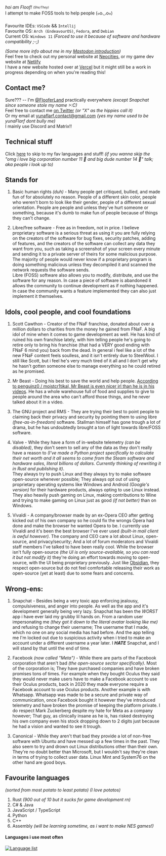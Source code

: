 _hoi am Floof!_ <sub><sup>_(She/They)_</sup></sub> <br/>
I attempt to make FOSS tools to help people (๑꧆◡꧆๑) <br/>

Favourite IDEs: `VSCode` && `Intellij` <br/>
Favourite OS: `Arch (EndeavourOS)`, `Fedora`, and `Debian` <br/>
Current OS: `Windows 11`  *(Forced to use it because of software and hardware compatibility ;-;)*

*(Some more info about me in my [Mastodon introduction](https://fandom.garden/web/@flooferland/109328457878674654))* <br/>
Feel free to check out my personal website at [Neocities](https://flooferland.neocities.org), or my game dev website at [Netlify](https://flooferland.netlify.com)
<br/>
I have a new website hosted over at [Vercel](https://flooferland.vercel.app) but it might still be a work in progress depending on when you're reading this!

## Contact me?
Sure??? -- I'm [@FlooferLand](https://flooferland.neocities.org/#links) practically everywhere _(except Snapchat since someone stole my name >:C)_ <br/>
Feel free to contact me [on Twitter](https://twitter.com/FlooferLand) _(or "X" as the hippies call it)_ <br/>
Or my email at [yunaflarf.contact@gmail.com](yunaflarf.contact@gmail.com) _(yes my name used to be yunaFlarf dont bully me)_ <br/>
I mainly use Discord and Matrix!!

## Technical stuff
Click [here](#favourite-languages) to skip to my fav languages and stuff! _(if you wanna skip the "omg i love big corporation number 11 🥺 and big dude number 14 🥺" talk; aka people i look up to)_

## Stands for
  1. Basic human rights _(duh)_ - Many people get critiqued, bullied, and made fun of for absolutely no reason. People of a different skin color, people who weren't born to look like their gender, people of a different sexual orientation. People are people and unless they've hurt someone or something, because it's dumb to make fun of people because of things they can't change.

  2. Libre/free software - Free as in freedom, not in price. I believe proprietary software is a serious threat as using it you are fully relying on the creators of the software for bug fixes, security patches, adding of features, and the creators of the software can collect any data they want from you, such as taking a screenshot of your screen every minute and sending it to a private server of theirs for some malicious purpose. The majority of people would never know if a proprietary program is doing something malicious unless they decompiled it and scanned the network requests the software sends. <br/> Libre (FOSS) software also allows you to modify, distribute, and use the software for any reason. In case a piece of software is abandoned it allows the community to continue development as if nothing happened. In case the community wants a feature implemented they can also just implement it themselves.

## Idols, cool people, and cool foundations
  1. Scott Cawthon - Creator of the FNaF franchise, donated about over a million dollars to charities from the money he gained from FNaF. A big idol of mine when it comes to game development as well. He has kind of ruined his own franchise lately, with him telling people he's going to retire only to bring his franchise (that had a VERY good ending with FNaF 6 mind you) back from the dead. In general i feel like a lot of the new FNaF content feels soulless, and it isn't entirely due to SteelWool. I still like Scott, but i feel he's very much tired of it all and I don't get why he hasn't gotten someone else to manage everything so he could retired as he promised.

  2. Mr Beast - Doing his best to save the world and help people. [According to penguinz0 / moistcr1tikal, Mr Beast is even nicer irl than he is in his videos](https://youtube.com/watch?v=yu1AurtSL18?t=75). He has a whole warehouse full of food and supplies to give to people around the area who can't afford those things, and he never talked about it in a video.

  3. The GNU project and RMS - They are trying their best to point people to claiming back their privacy and security by pointing them to using libre _(free-as-in-freedom)_ software. Stallman himself has gone trough a lot of drama, but he has undoubtedly brought a ton of light towards libre/FOSS software.
  
  4. Valve - While they have a form of in-website telemetry *(can be disabled)*, they don't seem to sell any of the data as they don't really have a reason to *(I've made a Python project specifically to calculate their net worth and it all seems to come from the Steam software and hardware sales, literal billions of dollars. Currently thinking of rewriting it in Rust and publishing it)*. <br/> They always try to push Linux and they always try to make software open-source whenever possible; They always opt out of using proprietary operating systems like Windows and Android *(Google's version)* for their hardware products, always opting to use Linux instead. They also heavily push gaming on Linux, making contributions to Wine and trying to make gaming on Linux just as good _(if not better)_ than on Windows.

  5. Vivaldi - A company/browser made by an ex-Opera CEO after getting kicked out of his own company so he could fix the wrongs Opera had done and make the browser he wanted Opera to be. I currently use Vivaldi and it's been the best browser I've ever used _(built-in mail client is awful however)_. The company and CEO care a lot about Linux, open-source, and privacy/security; And a lot of forum moderators and Vivaldi staff members I've talked to have been really cool. While the browser isn't fully open-source _(the UI is only source-available, so you can read it but not modify it)_ they're doing an effort towards moving to open-source, with the UI being proprietary previously. Just like [Obsidian](https://obsidian.md), they respect open-source but do not feel comfortable releasing their work as open-source (yet at least) due to some fears and concerns.

## Wrong-ens:
  1. Snapchat - Besides being a very toxic app enforcing jealousy, compulsiveness, and anger into people. As well as the app and it's development generally being very lazy. Snapchat has been the _WORST_ app i have ever laid my grubby lil hands on. From a random user impersonating me _(they got it down to the literal avatar looking like me)_ and refusing to change their username; The username that I made, which no one on any social media has had before. And the app telling me I'm locked out due to suspicious activity when i tried to make an account under a different username a year later. I ___HATE___ Snapchat, and I will stand by that until the end of time.
  
  2. Facebook *(now called "Meta")* - While there are parts of the Facebook corporation that aren't bad _(the open-source sector specifically)_. Most of the corporation is; They have purchased companies and have broken promises tons of times. For example when they bought Oculus they said they would never make users have to make a Facebook account to use their Oculus products, back in 2020 they made everyone require a Facebook account to use Oculus products. Another example is with Whatsapp. Whatsapp was made to be a secure and private way of communication, once Facebook bought it however they've introduced telemetry and have broken the promise of keeping the platform private. I do respect Mark Zuckerberg despite my hate for Meta as a company however; That guy, as clinically insane as he is, has risked destroying his own company even his stock dropping down to 2 digits just because he had a vision and wanted to see it trough.

  3. Canonical - While they aren't that bad they provide a lot of non-free software with Ubuntu and have messed up a few times in the past. They also seem to try and drown out Linux distributions other than their own. <br/> They're no doubt better than Microsoft, but I wouldn't say they're clean in terms of trying to collect user data. Linux Mint and System76 on the other hand are good boys.

## Favourite languages
_(sorted from most potato to least potato)_ _(I love potatos)_
  1. Rust *(900 out of 10 but it sucks for game development rn)*
  1. C# & Java
  1. JavaScript / TypeScript
  1. Python
  1. C++
  1. Assembly *(will be learning sometime, as i want to make NES games!)*

#### Languages i use most often
[![Language list](https://github-readme-stats.vercel.app/api/top-langs/?username=FlooferLand&layout=compact&theme=onedark&langs_count=12)](https://github.com/anuraghazra/github-readme-stats)
